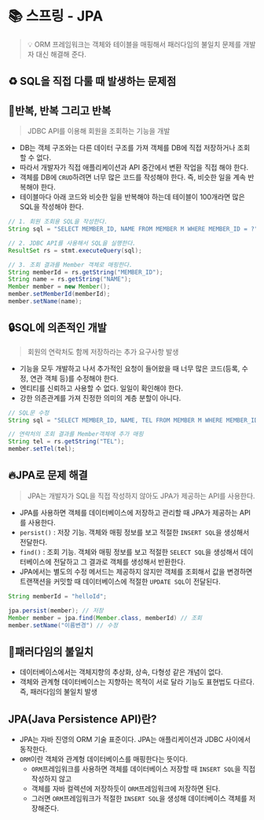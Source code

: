 # 📚 스프링 - JPA 

> 💡 ORM 프레임워크는 객체와 테이블을 매핑해서 패러다임의 불일치 문제를 개발자 대신 해결해 준다.

## ♻️ SQL을 직접 다룰 때 발생하는 문제점 

## 🚚반복, 반복 그리고 반복 

> JDBC API를 이용해 회원을 조회하는 기능을 개발

* DB는 객체 구조와는 다른 데이터 구조를 가져 객체를 DB에 직접 저장하거나 조회할 수 없다. 
* 따라서 개발자가 직접 애플리케이션과 API 중간에서 변환 작업을 직접 해야 한다.
* 객체를 DB에 `CRUD`하려면 너무 많은 코드를 작성해야 한다. 즉, 비슷한 일을 계속 반복해야 한다.
* 테이블마다 아래 코드와 비슷한 일을 반복해야 하는데 테이블이 100개라면 많은 SQL을 작성해야 한다.

```java
// 1. 회원 조회용 SQL을 작성한다.
String sql = "SELECT MEMBER_ID, NAME FROM MEMBER M WHERE MEMBER_ID = ?";

// 2. JDBC API를 사용해서 SQL을 실행한다.
ResultSet rs = stmt.executeQuery(sql);

// 3. 조회 결과를 Member 객체로 매핑한다. 
String memberId = rs.getString("MEMBER_ID");
String name = rs.getString("NAME");
Member member = new Member();
member.setMemberId(memberId);
member.setName(name);
```

## 🔒SQL에 의존적인 개발 

> 회원의 연락처도 함께 저장하라는 추가 요구사항 발생 

* 기능을 모두 개발하고 나서 추가적인 요청이 들어왔을 때 너무 많은 코드(등록, 수정, 연관 객체 등)를 수정해야 한다.
* 엔티티를 신뢰하고 사용할 수 없다. 일일이 확인해야 한다. 
* 강한 의존관계를 가져 진정한 의미의 계층 분할이 아니다.

```java
// SQL문 수정 
String sql = "SELECT MEMBER_ID, NAME, TEL FROM MEMBER M WHERE MEMBER_ID = ?";

// 연락처의 조회 결과를 Member객체에 추가 매핑
String tel = rs.getString("TEL");
member.setTel(tel);
```

## 🔥JPA로 문제 해결 

> JPA는 개발자가 SQL을 직접 작성하지 않아도 JPA가 제공하는 API를 사용한다.

* JPA를 사용하면 객체를 데이터베이스에 저장하고 관리할 때 JPA가 제공하는 API를 사용한다.
* `persist()` : 저장 기능. 객체와 매핑 정보를 보고 적절한 `INSERT SQL`을 생성해서 전달한다.
* `find()` : 조회 기능. 객체와 매핑 정보를 보고 적절한 `SELECT SQL`을 생성해서 데이터베이스에 전달하고 그 결과로 객체를 생성해서 반환한다.
* JPA에서는 별도의 수정 메서드는 제공하지 않지만 객체를 조회해서 값을 변경하면 트랜잭션을 커밋할 때 데이터베이스에 적절한 `UPDATE SQL`이 전달된다.

```java
String memberId = "helloId";

jpa.persist(member); // 저장
Member member = jpa.find(Member.class, memberId) // 조회
member.setName("이름변경") // 수정
```

## 🐛패러다임의 불일치 

* 데이터베이스에서는 객체지향의 추상화, 상속, 다형성 같은 개념이 없다.
* 객체와 관계형 데이터베이스는 지향하는 목적이 서로 달라 기능도 표현법도 다르다. 즉, 패러다임의 불일치 발생

## JPA(Java Persistence API)란?

* JPA는 자바 진영의 ORM 기술 표준이다. JPA는 애플리케이션과 JDBC 사이에서 동작한다.
* `ORM`이란 객체와 관계형 데이터베이스를 매핑한다는 뜻이다.
  * `ORM`프레임워크를 사용하면 객체를 데이터베이스 저장할 때 `INSERT SQL`을 직접 작성하지 않고 
  * 객체를 자바 컬렉션에 저장하듯이 `ORM`프레임워크에 저장하면 된다.
  * 그러면 `ORM`프레임워크가 적절한 `INSERT SQL`을 생성해 데이터베이스 객체를 저장해준다.

